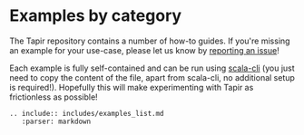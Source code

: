 # Examples by category

The Tapir repository contains a number of how-to guides. If you're missing an example for your use-case, please let us
know by [reporting an issue](https://github.com/softwaremill/tapir)!

Each example is fully self-contained and can be run using [scala-cli](https://scala-cli.virtuslab.org) (you just need
to copy the content of the file, apart from scala-cli, no additional setup is required!). Hopefully this will make
experimenting with Tapir as frictionless as possible!

```{eval-rst}
.. include:: includes/examples_list.md
   :parser: markdown
```


